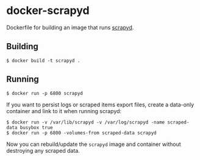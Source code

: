 docker-scrapyd
==============

Dockerfile for building an image that runs [scrapyd](http://scrapyd.readthedocs.org/).

Building
--------

```
$ docker build -t scrapyd .
```

Running
-------

```
$ docker run -p 6800 scrapyd
```

If you want to persist logs or scraped items export files, create a
data-only container and link to it when running scrapyd:

```
$ docker run -v /var/lib/scrapyd -v /var/log/scrapyd -name scraped-data busybox true
$ docker run -p 6800 -volumes-from scraped-data scrapyd
```

Now you can rebuild/update the `scrapyd` image and container without
destroying any scraped data.
